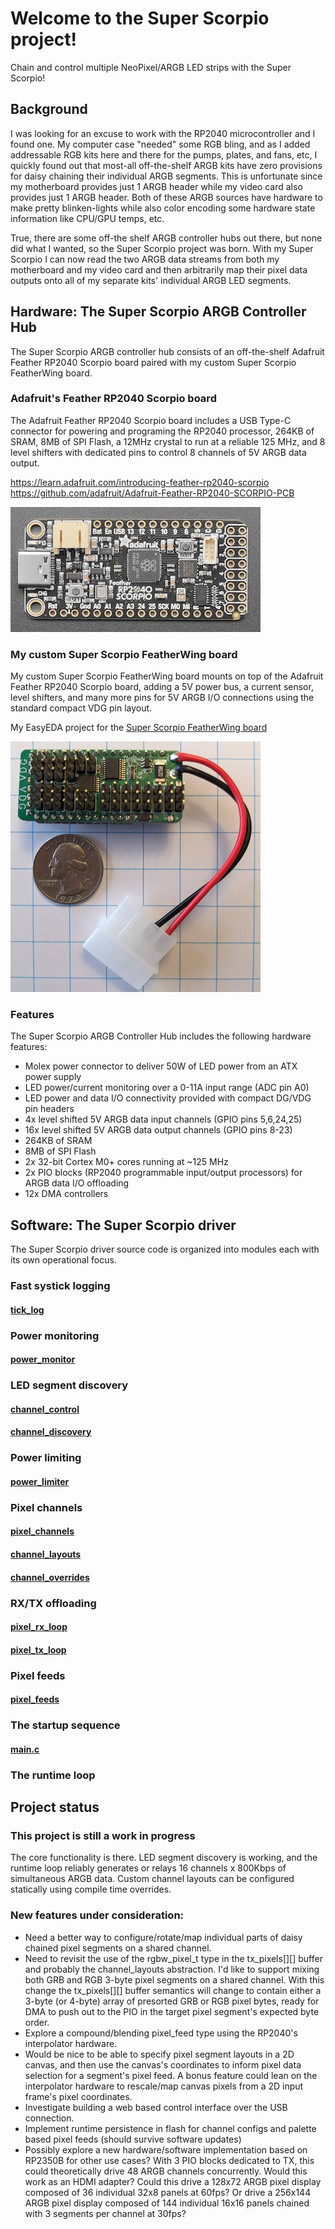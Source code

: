 # Welcome to the Super Scorpio project!
Chain and control multiple NeoPixel/ARGB LED strips with the Super Scorpio!

## Background
I was looking for an excuse to work with the RP2040 microcontroller and I found one. My computer case "needed" some RGB
bling, and as I added addressable RGB kits here and there for the pumps, plates, and fans, etc, I quickly found out
that most-all off-the-shelf ARGB kits have zero provisions for daisy chaining their individual ARGB segments. This is
unfortunate since my motherboard provides just 1 ARGB header while my video card also provides just 1 ARGB header. Both
of these ARGB sources have hardware to make pretty blinken-lights while also color encoding some hardware state
information like CPU/GPU temps, etc.

True, there are some off-the shelf ARGB controller hubs out there, but none did what I wanted, so the Super Scorpio
project was born. With my Super Scorpio I can now read the two ARGB data streams from both my motherboard and my video
card and then arbitrarily map their pixel data outputs onto all of my separate kits' individual ARGB LED segments.

## Hardware: The Super Scorpio ARGB Controller Hub
The Super Scorpio ARGB controller hub consists of an off-the-shelf Adafruit Feather RP2040 Scorpio board paired with my
custom Super Scorpio FeatherWing board.

### Adafruit's Feather RP2040 Scorpio board
The Adafruit Feather RP2040 Scorpio board includes a USB Type-C connector for powering and programing the RP2040
processor, 264KB of SRAM, 8MB of SPI Flash, a 12MHz crystal to run at a reliable 125 MHz, and 8 level shifters with
dedicated pins to control 8 channels of 5V ARGB data output.

https://learn.adafruit.com/introducing-feather-rp2040-scorpio
https://github.com/adafruit/Adafruit-Feather-RP2040-SCORPIO-PCB

![Adafruit Feather RP2040 Scorpio](assets/images/RP2040-Scorpio.jpg)

### My custom Super Scorpio FeatherWing board
My custom Super Scorpio FeatherWing board mounts on top of the Adafruit Feather RP2040 Scorpio board, adding a 5V power
bus, a current sensor, level shifters, and many more pins for 5V ARGB I/O connections using the standard compact VDG pin
layout.

My EasyEDA project for the [Super Scorpio FeatherWing board](https://oshwlab.com/steffenyount/drgb-controller_copy_copy_copy_copy)

![Super Scorpio FeatherWing board](assets/images/Super_Scorpio_FeatherWing_v3_small.jpg)

### Features
The Super Scorpio ARGB Controller Hub includes the following hardware features:
* Molex power connector to deliver 50W of LED power from an ATX power supply
* LED power/current monitoring over a 0-11A input range (ADC pin A0)
* LED power and data I/O connectivity provided with compact DG/VDG pin headers
* 4x level shifted 5V ARGB data input channels (GPIO pins 5,6,24,25)
* 16x level shifted 5V ARGB data output channels (GPIO pins 8-23)
* 264KB of SRAM
* 8MB of SPI Flash
* 2x 32-bit Cortex M0+ cores running at ~125 MHz
* 2x PIO blocks (RP2040 programmable input/output processors) for ARGB data I/O offloading
* 12x DMA controllers


## Software: The Super Scorpio driver
The Super Scorpio driver source code is organized into modules each with its own operational focus.

### Fast systick logging
#### [tick_log](main/tick_log/)

### Power monitoring
#### [power_monitor](main/power_monitor/)

### LED segment discovery
#### [channel_control](main/channel_control/)
#### [channel_discovery](main/channel_discovery/)

### Power limiting
#### [power_limiter](main/power_limiter/)

### Pixel channels
#### [pixel_channels](main/pixel_channels/)
#### [channel_layouts](main/channel_layouts/)
#### [channel_overrides](main/channel_overrides/)

### RX/TX offloading
#### [pixel_rx_loop](main/pixel_rx_loop/)
#### [pixel_tx_loop](main/pixel_tx_loop/)

### Pixel feeds
#### [pixel_feeds](main/pixel_feeds/)

### The startup sequence
#### [main.c](main/main.c)

### The runtime loop

## Project status
### This project is still a work in progress
The core functionality is there. LED segment discovery is working, and the runtime loop reliably generates or relays 16
channels x 800Kbps of simultaneous ARGB data. Custom channel layouts can be configured statically using compile time
overrides.

### New features under consideration:
* Need a better way to configure/rotate/map individual parts of daisy chained pixel segments on a shared channel.
* Need to revisit the use of the rgbw_pixel_t type in the tx_pixels[][] buffer and probably the channel_layouts
abstraction. I'd like to support mixing both GRB and RGB 3-byte pixel segments on a shared channel. With this change
the tx_pixels[][] buffer semantics will change to contain either a 3-byte (or 4-byte) array of presorted GRB or RGB
pixel bytes, ready for DMA to push out to the PIO in the target pixel segment's expected byte order.
* Explore a compound/blending pixel_feed type using the RP2040's interpolator hardware.
* Would be nice to be able to specify pixel segment layouts in a 2D canvas, and then use the canvas's coordinates to
inform pixel data selection for a segment's pixel feed. A bonus feature could lean on the interpolator hardware to
rescale/map canvas pixels from a 2D input frame's pixel coordinates.
* Investigate building a web based control interface over the USB connection.
* Implement runtime persistence in flash for channel configs and palette based pixel feeds (should survive software
updates)
* Possibly explore a new hardware/software implementation based on RP2350B for other use cases? With 3 PIO blocks
dedicated to TX, this could theoretically drive 48 ARGB channels concurrently. Would this work as an HDMI adapter?
Could this drive a 128x72 ARGB pixel display composed of 36 individual 32x8 panels at 60fps? Or drive a 256x144 ARGB
pixel display composed of 144 individual 16x16 panels chained with 3 segments per channel at 30fps?

